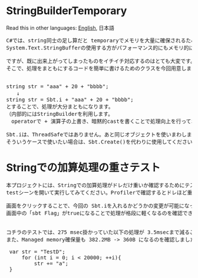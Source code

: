 # StringBuilderTemporary
Read this in other languages: [English](README.md), 日本語<br />

<pre>
C#では、string同士の足し算だと temporaryでメモリを大量に確保されるため、
System.Text.StringBufferの使用する方がパフォーマンス的にもメモリ的にも良いです。

ですが、既に出来上がってしまったものをイチイチ対応するのはとても大変です。
そこで、処理をまともにするコードを簡単に書けるためのクラスを今回用意しました


string str = "aaa" + 20 + "bbbb"; 
　　↓
string str = Sbt.i + "aaa" + 20 + "bbbb"; 
とすることで、処理が大分まともになります。
（内部的にはStringBuilderを利用します。
　operatorで + 演算子の上書き、暗黙的castを書くことで処理向上を行っております)

Sbt.iは、ThreadSafeではありません。あと同じオブジェクトを使いまわします。
そういうケースで使いたい場合は、Sbt.Create()を代わりに使用してください。
</pre>

# Stringでの加算処理の重さテスト
<pre>
本プロジェクトには、Stringでの加算処理がドレだけ重いか確認するためにテストケースを用意しました。
testシーンを開いて実行してみてください。Profilerで確認するとドレほど重いかが確認できます。

画面をクリックすることで、今回の Sbt.iを入れるかどうかの変更が可能になっています。
画面中の「sbt Flag」がtrueになることで処理が格段に軽くなるのを確認できるかと思います。

 
コチラのテストでは、275 msec掛かっていた以下の処理が 3.5msecまで減ることを確認しております。
また、Managed memory確保量も 382.2MB -> 360B になるのを確認しました。
 
 var str = "TestD";
     for (int i = 0; i < 20000; ++i){
         str += "a";
 }
</pre>
